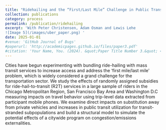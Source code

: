 ```yaml
---
title: "Ridehailing and the “First/Last Mile” Challenge in Public Transit: Experimental Evidence from a Ride-2-Connect Program "
collection: publications
category: process
permalink: /publication/ridehailing
excerpt: 'With Peter Christensen, Adam Osman and Lewis Lehe
![Image 5](/images/uber_paper.png) '
date: 2025-01-01
#venue: 'GitHub Journal of Bugs'
#paperurl: 'http://academicpages.github.io/files/paper3.pdf'
#citation: 'Your Name, You. (2024). &quot;Paper Title Number 3.&quot; <i>GitHub Journal of Bugs</i>. 1(3).'
---
```


Cities have begun experimenting with bundling ride-hailing with mass transit services to increase access and address the ‘first mile/last mile' problem, which is widely considered a grand challenge for the transportation sector. We study the effects of randomly assigned subsidies for ride-hail-to-transit (R2T) services in a large sample of riders in the Chicago Metropolitan Region, San Francisco Bay Area and Washington D.C measuring impacts on travel behavior using trip-level data extracted from participant mobile phones. We examine direct impacts on substitution away from private vehicles and increases in public transit utilization for transit-stranded subpopulations and build a structural model to simulate the potential effects of a citywide program on congestion/emissions externalities. 


